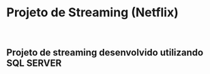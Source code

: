 <h1>Projeto de Streaming (Netflix)</h1><br />
<h2>Projeto de streaming desenvolvido utilizando SQL SERVER</h2>
